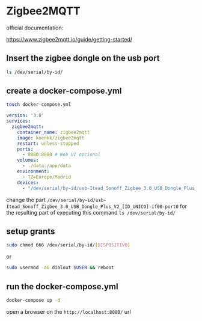 # Zigbee2MQTT

official documentation:

https://www.zigbee2mqtt.io/guide/getting-started/

## Insert the zigbee dongle on the usb port

```bash
ls /dev/serial/by-id/
```

## create a docker-compose.yml

```bash
touch docker-compose.yml
```

```yaml
version: '3.8'
services:
  zigbee2mqtt:
    container_name: zigbee2mqtt
    image: koenkk/zigbee2mqtt
    restart: unless-stopped
    ports:
      - 8080:8080 # Web UI opcional
    volumes:
      - ./data:/app/data
    environment:
      - TZ=Europe/Madrid
    devices:
      - "/dev/serial/by-id/usb-Itead_Sonoff_Zigbee_3.0_USB_Dongle_Plus_V2_[ID_UNICO]-if00-port0:/dev/ttyUSB0"

```
change the part `/dev/serial/by-id/usb-Itead_Sonoff_Zigbee_3.0_USB_Dongle_Plus_V2_[ID_UNICO]-if00-port0` for the resulting part of executing this command `ls /dev/serial/by-id/` 

## setup grants

```bash
sudo chmod 666 /dev/serial/by-id/[DISPOSITIVO]
```
or 

```bash
sudo usermod -aG dialout $USER && reboot
```

## run the docker-compose.yml

```bash
docker-compose up -d
```

open a browser on the `http://localhost:8080/` url

